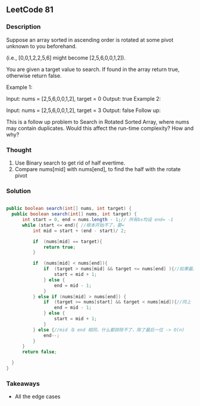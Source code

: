 ## LeetCode 81

### Description
Suppose an array sorted in ascending order is rotated at some pivot unknown to you beforehand.

(i.e., [0,0,1,2,2,5,6] might become [2,5,6,0,0,1,2]).

You are given a target value to search. If found in the array return true, otherwise return false.

Example 1:

Input: nums = [2,5,6,0,0,1,2], target = 0
Output: true
Example 2:

Input: nums = [2,5,6,0,0,1,2], target = 3
Output: false
Follow up:

This is a follow up problem to Search in Rotated Sorted Array, where nums may contain duplicates.
Would this affect the run-time complexity? How and why?

### Thought
1. Use Binary search to get rid of half evertime.
2. Compare nums[mid] with nums[end], to find the half with the rotate pivot

### Solution
```java

public boolean search(int[] nums, int target) {
  public boolean search(int[] nums, int target) {
      int start = 0, end = nums.length - 1;// 所有bs均设 end= -1
      while (start <= end){ //根本开始不了，要=
          int mid = start + (end - start)/ 2;

          if  (nums[mid] == target){
              return true;
          }

          if  (nums[mid] < nums[end]){
              if  (target > nums[mid] && target <= nums[end] ){//如果最后一个有，留在原区间
                  start = mid + 1;
              } else {
                  end = mid - 1;
              }
          } else if (nums[mid] > nums[end]) {
              if  (target >= nums[start] && target < nums[mid]){//同上
                  end = mid - 1;
              } else {
                  start = mid + 1;
              }
          } else {//mid 与 end 相同，什么都排除不了，除了最后一位 -> O(n)
              end--;
          }
      }
      return false;

  }
}

```

### Takeaways
* All the edge cases
